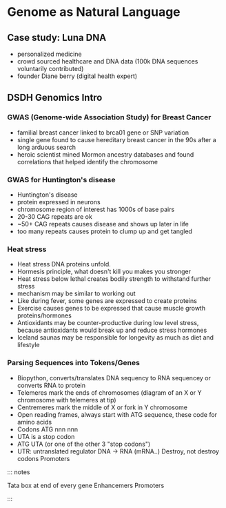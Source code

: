 # Genome as Natural Language

## Case study: Luna DNA

- personalized medicine
- crowd sourced healthcare and DNA data (100k DNA sequences voluntarily contributed)
- founder Diane berry (digital health expert)

## DSDH Genomics Intro

### GWAS (Genome-wide Association Study) for Breast Cancer

- familial breast cancer linked to brca01 gene or SNP variation
- single gene found to cause hereditary breast cancer in the 90s after a long arduous search
- heroic scientist mined Mormon ancestry databases and found correlations that helped identify the chromosome

### GWAS for Huntington's disease

- Huntington's disease
- protein expressed in neurons
- chromosome region of interest has 1000s of base pairs
- 20-30 CAG repeats are ok
- ~50+ CAG repeats causes disease and shows up later in life
- too many repeats causes protein to clump up and get tangled

### Heat stress

- Heat stress DNA proteins unfold.
- Hormesis principle, what doesn't kill you makes you stronger
- Heat stress below lethal creates bodily strength to withstand further stress
- mechanism may be similar to working out
- Like during fever, some genes are expressed to create proteins
- Exercise causes genes to be expressed that cause muscle growth proteins/hormones
- Antioxidants may be counter-productive during low level stress, because antioxidants would break up and reduce stress hormones
- Iceland saunas may be responsible for longevity as much as diet and lifestyle

### Parsing Sequences into Tokens/Genes

- Biopython, converts/translates DNA sequency to RNA sequencey or converts RNA to protein
- Telemeres mark the ends of chromosomes (diagram of an X or Y chromosome with telemeres at tip)
- Centremeres mark the middle of X or fork in Y chromosome
- Open reading frames, always start with ATG sequence, these code for amino acids
- Codons ATG nnn nnn
- UTA is a stop codon
- ATG UTA (or one of the other 3 "stop codons")
- UTR: untranslated regulator
DNA -> RNA (mRNA..)
Destroy, not destroy codons
Promoters

::: notes

Tata box at end of every gene
Enhancemers
Promoters

:::
